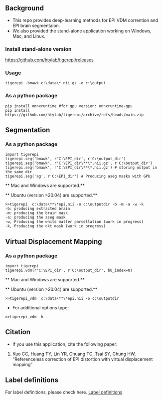 ## Background

* This repo provides deep-learning methods for EPI VDM corrention and EPI brain segmentaion.
* We also provided the stand-alone application working on Windows, Mac, and Linux.

### Install stand-alone version
https://github.com/htylab/tigerepi/releases

### Usage

    tigerepi -bmawk c:\data\*.nii.gz -o c:\output

### As a python package

    pip install onnxruntime #for gpu version: onnxruntime-gpu
    pip install https://github.com/htylab/tigerepi/archive/refs/heads/main.zip

## Segmentation

### As a python package

    import tigerepi
    tigerepi.seg('bmawk', r'C:\EPI_dir', r'C:\output_dir')
    tigerepi.seg('bmawk', r'C:\EPI_dir\**\*.nii.gz', r'C:\output_dir')
    tigerepi.seg('bmawk', r'C:\EPI_dir\**\*.nii.gz') # storing output in the same dir
    tigerepi.seg('ag', r'C:\EPI_dir') # Producing aseg masks with GPU


** Mac and Windows  are supported.**

** Ubuntu (version >20.04)  are supported.**

```
>>tigerepi  c:\data\**\*epi.nii -o c:\outputdir -b -m -a -w -k
-b: producing extracted brain
-m: producing the brain mask
-a: producing the aseg mask
-w, Producing the white matter parcellation (work in progress)
-k, Producing the dkt mask (work in progress)
```

## Virtual Displacement Mapping

### As a python package

    import tigerepi
    tigerepi.vdm(r'C:\EPI_dir', r'C:\output_dir', b0_index=0)

** Mac and Windows  are supported.**

** Ubuntu (version >20.04)  are supported.**
```
>>tigerepi_vdm  c:\data\**\*epi.nii -o c:\outputdir
```
- For additional options type:
```
>>tigerepi_vdm -h
```

## Citation

* If you use this application, cite the following paper:

1. Kuo CC, Huang TY, Lin YR, Chuang TC, Tsai SY, Chung HW, “Referenceless correction of EPI distortion with virtual displacement mapping”

## Label definitions

For label definitions, please check here. [Label definitions](doc/seglabel.md)
